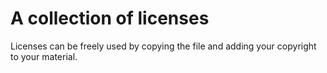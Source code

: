 # A collection of licenses

Licenses can be freely used by copying the file and adding your copyright to your material.
